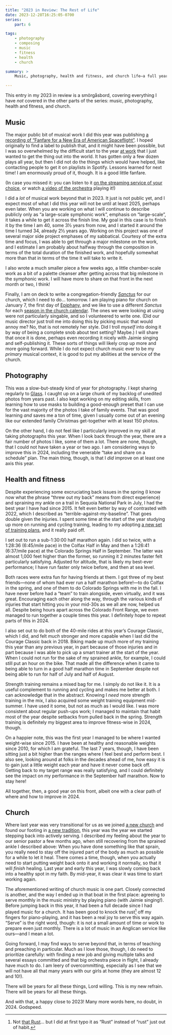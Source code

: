 ```yaml
---
title: "2023 in Review: The Rest of Life"
date: 2023-12-28T16:25:05-0700
series:
    part: 6

tags:
    - photography
    - composing
    - music
    - fitness
    - health
    - church

summary: >
    Music, photography, health and fitness, and church life—a full year, and a good one, in these areas, with a lot of growth.

---
```


This entry in my 2023 in review is a smörgåsbord, covering everything I have *not* covered in the other parts of the series: music, photography, health and fitness, and church.

## Music

The major public bit of musical work I did this year was publishing [a recording of “Fanfare for a New Era of American Spaceflight”](https://v5.chriskrycho.com/elsewhere/fanfare-for-a-new-era-of-american-spaceflight-live-recording/). I hoped originally to find a label to publish that, and it might have been possible, but I was so overwhelmed by the difficult start to the year [at work](https://v5.chriskrycho.com/journal/2023-in-review/professional/) that I just wanted to get the thing out into the world. It has gotten only a few dozen plays all year, but then I did not do the things which would have helped, like contacting people to get it on playlists in Spotify. Lessons learned for next time! I am enormously proud of it, though. It is a good little fanfare.

(In case you missed it: you can listen to it [on the streaming service of your choice](https://songwhip.com/chriskrycho/fanfareforaneweraofamericanspaceflight), or watch [a video of the orchestra](https://www.youtube.com/watch?v=_-VpDJgEIFQ) playing it!)

I did a *lot* of musical work beyond that in 2023. It just is not public yet, and I expect most of what I did this year will not be until at least 2025, perhaps even later. When you are working on what I will continue to describe publicly only as “a large-scale symphonic work”, emphasis on “large-scale”, it takes a while to get it across the finish line. My goal in this case is to finish it by the time I am 40, some 3½ years from now, and I started it around the time I turned 34, already 2½ years ago. Working on this project was one of several major side project emphases of my sabbatical. Courtesy of the extra time and focus, I was able to get through a major milestone on the work, and I estimate I am probably about halfway through the composition in terms of the total duration of the finished work, and hopefully somewhat more than that in terms of the time it will take to write it.

I also wrote a much smaller piece a few weeks ago, a little chamber-scale work as a bit of a palette cleanser after getting across that big milestone in the symphonic work. I will have more to share on that front in the next month or two, I think!

Finally, I am on deck to write a congregation-friendly [*Sanctus*](https://en.wikipedia.org/wiki/Sanctus) for our church, which I need to do… tomorrow. I am playing piano for church on January 7, the first day of [Epiphany](https://en.wikipedia.org/wiki/Epiphany_season), and we like to use a different *Sanctus* for each [season in the church calendar](https://en.wikipedia.org/wiki/Liturgical_year). The ones we were looking at using were not particularly singable, and so I volunteered to write one. (Did our music director just troll me into doing this by picking music that would annoy me? No, that is not remotely her style. Did I troll *myself* into doing it by way of being a complete snob about text setting? Maybe.) I will share that once it is done, perhaps even recording it nicely with Jaimie singing and self-publishing it. These sorts of things will likely crop up more and more going forward. While I do not expect church music ever to be my *primary* musical context, it is good to put my abilities at the service of the church.

## Photography

This was a slow-but-steady kind of year for photography. I kept sharing regularly to [Glass](https://glass.photo/chriskrycho). I caught up on a large chunk of my backlog of unedited photos from years past. I also kept working on my editing skills, from learning how to use masks to building a good-enough preset that I can use for the vast majority of the photos I take of family events. That was good learning *and* saves me a ton of time, given I usually come out of an evening like our extended family Christmas get-together with at least 150 photos.

On the other hand, I do not feel like I particularly improved in my skill at taking photographs this year. When I look back through the year, there are a fair number of photos I like, some of them a lot. There are none, though, that I could not have taken a year or two ago. I am considering ways to improve this in 2024, including the venerable “take and share on a schedule” plan. The main thing, though, is that I *did* improve on at least one axis this year.

## Health and fitness

Despite experiencing some excruciating back issues in the spring (I know now what the phrase “threw out my back” means from direct experience) and spraining my ankle on a trail in Sequoia National Park in July, I had the best year I have had since 2015. It felt even better by way of contrasted with 2022, which I described as “terrible-against-my-baseline”. That goes double given the injuries. I spent some time at the start of the year studying up more on running and cycling training, leading to my adopting [a new set of training plans](https://www.8020endurance.com), and it really paid off.

I set out to run a sub-1:30:00 half marathon again. I did so twice, with a 1:28:36 (6:45/mile pace) in the Colfax Half in May and then a 1:26:41 (6:37/mile pace) at the Colorado Springs Half in September. The latter was almost 1,000 feet higher than the former, so running it 2 minutes faster felt particularly satisfying. Adjusted for altitude, that is likely my best-ever performance; I have run faster only twice before, and then at sea level.

Both races were extra fun for having friends at them. I got three of my best friends—none of whom had ever run a half marathon before!—to do Colfax in the spring, and one of them to do Colorado Springs with me in the fall. I have never before had a “team” to train alongside, even virtually, and it was great. Encouraging each other along the way, through the various kinds of injuries that start hitting you in your mid-30s as we all are now, helped us all. Despite being hours apart across the Colorado Front Range, we even managed to run together a couple times this year. I definitely hope to repeat parts of this in 2024.

I also set out to do both of the 40-mile rides at this year’s Courage Classic, which I did, and felt *much* stronger and more capable when I last did the Courage Classic back in 2018. Biking made up much more of my training this year than any previous year, in part because of those injuries and in part because I was able to pick up a smart trainer at the start of the year. When I could not run for the sake of my sprained ankle, for example, I could still put an hour on the bike. That made all the difference when it came to being able to turn in a good half marathon time in September despite not being able to run for half of July and half of August.

Strength training remains a mixed bag for me. I simply do not like it. It is a useful complement to running and cycling and makes me better at both. I can acknowledge that in the abstract. Knowing I *need* more strength training in the mix, I also acquired some weight training equipment mid-summer. I have used it some, but not as much as I would like. I was more consistent about regular push-ups work; I managed to maintain that habit most of the year despite setbacks from pulled back in the spring. Strength training is definitely my biggest area to improve fitness-wise in 2024, though.

On a happier note, this was the first year I managed to be where I wanted weight-wise since 2015. I have been at healthy and reasonable weights since 2010, for which I am grateful. The last 7 years, though, I have been sitting just a bit higher than the ranges where I feel best and perform best. I also see, looking around at folks in the decades ahead of me, how easy it is to gain just a little weight each year and have it never come back off. Getting back to my target range was really satisfying, and I could definitely see the impact on my performance in the September half marathon. Now to stay here!

All together, then, a good year on this front, albeit one with a clear path of where and how to improve in 2024.

## Church

Where last year was very transitional for us as we joined [a new church](https://holytrinityanglican.church) and found our footing in [a new tradition](https://en.wikipedia.org/wiki/Anglicanism), this year was the year we started stepping back into actively serving. I described my feeling about the year to our senior pastor a few months ago, when still recovering from the sprained ankle I described above: When you have done something like that sprain, you really need to stay off the injured part of the body as much as possible for a while to let it heal. There comes a time, though, when you actually need to start putting weight back onto it and working it normally, so that it will *finish* healing. Last year and early this year, I was slowly coming back into a healthy spot in my faith. By mid-year, it was clear it was time to start working again.

The aforementioned writing of church music is one part. Closely connected is another, and the way I ended up in that boat in the first place: agreeing to serve monthly in the music ministry by playing piano (with Jaimie singing!). Before jumping back in this year, it had been a full decade since I had played music for a church. It has been good to knock the rust[^1] off my fingers for piano-playing, and it has been a real joy to serve this way again. “Serve” is the right word, though: it is not a small amount of time or work to prepare even just monthly. There is a lot of music in an Anglican service like ours—and I mean a lot.

Going forward, I may find ways to serve beyond that, in terms of teaching and preaching in particular. Much as I love those, though, I do need to prioritize carefully: with finding a new job and giving multiple talks and several essays committed and that big orchestra piece in flight, I already have much to do. I am leery of overcommitting, especially as I see that we will not have all that many years with our girls at home (they are almost 12 and 10!).

There will be years for all these things, Lord willing. This is my new refrain. There will be years for all these things.

And with that, a happy close to 2023! Many more words here, no doubt, in 2024. Godspeed.

[^1]: Not [that Rust](https://www.rust-lang.org)… but I did at first typo it as “Rust” instead of “rust” just out of habit.
